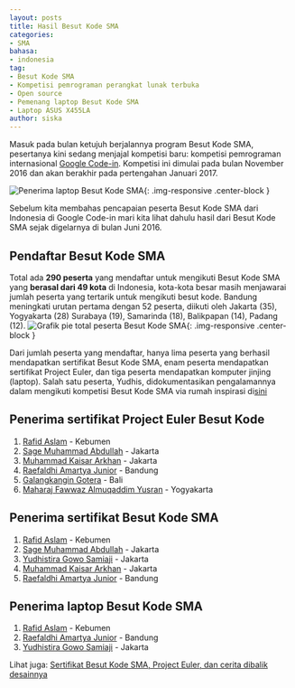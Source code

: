 ```yaml
---
layout: posts
title: Hasil Besut Kode SMA
categories:
- SMA
bahasa:
- indonesia
tag:
- Besut Kode SMA
- Kompetisi pemrograman perangkat lunak terbuka
- Open source
- Pemenang laptop Besut Kode SMA
- Laptop ASUS X455LA
author: siska
---
```


Masuk pada bulan ketujuh berjalannya program Besut Kode SMA, pesertanya kini sedang menjajal kompetisi baru: 
kompetisi pemrograman internasional [Google Code-in](https://developers.google.com/open-source/gci/). Kompetisi ini dimulai pada bulan November 2016 dan akan berakhir pada pertengahan Januari 2017. 

![Penerima laptop Besut Kode SMA](http://wikimedia-id.github.io/besutkode/img/blog/Penerima%20Laptop%20Besut%20Kode%20SMA.png "Penerima laptop Besut Kode SMA"){: .img-responsive .center-block }

Sebelum kita membahas pencapaian peserta Besut Kode SMA dari Indonesia di Google Code-in mari kita lihat dahulu hasil dari Besut Kode SMA sejak digelarnya di bulan Juni 2016. 

## Pendaftar Besut Kode SMA
Total ada **290 peserta** yang mendaftar untuk mengikuti Besut Kode SMA yang **berasal dari 49 kota** di Indonesia, kota-kota besar masih menjawarai jumlah peserta yang tertarik untuk mengikuti besut kode. Bandung meningkati urutan pertama dengan 52 peserta, diikuti oleh Jakarta (35), Yogyakarta (28)
Surabaya (19), Samarinda (18), Balikpapan (14), Padang (12). 
![Grafik pie total peserta Besut Kode SMA](http://wikimedia-id.github.io/besutkode/img/blog/Chart%20Peserta%20Besut%20Kode%20SMA.png "Total Peserta BEsut Kode SMA dalam grafik"){: .img-responsive .center-block } 

Dari jumlah peserta yang mendaftar, hanya lima peserta yang berhasil mendapatkan sertifikat Besut Kode SMA, enam peserta mendapatkan sertifikat Project Euler, dan tiga peserta mendapatkan komputer jinjing (laptop). Salah satu peserta, Yudhis, didokumentasikan pengalamannya dalam mengikuti kompetisi Besut Kode SMA via rumah inspirasi di[sini](http://rumahinspirasi.com/yudhis-menang-kompetisi-pemrograman-besut-kode-2016/)  

## Penerima sertifikat Project Euler Besut Kode
1. [Rafid Aslam](https://github.com/rafidaslam) - Kebumen
2. [Sage Muhammad Abdullah](https://github.com/laymonage) - Jakarta
3. [Muhammad Kaisar Arkhan](https://github.com/yukiisbored) - Jakarta
4. [Raefaldhi Amartya Junior](https://github.com/raefaldhia) - Bandung
5. [Galangkangin Gotera](https://github.com/thegalang) - Bali
6. [Maharaj Fawwaz Almuqaddim Yusran](https://github.com/Magicpotatoes2) - Yogyakarta

## Penerima sertifikat Besut Kode SMA
1. [Rafid Aslam](https://github.com/rafidaslam) - Kebumen
2. [Sage Muhammad Abdullah](https://github.com/laymonage) - Jakarta
3. [Yudhistira Gowo Samiaji](https://github.com/SacredWKnight) - Jakarta
4. [Muhammad Kaisar Arkhan](https://github.com/yukiisbored) - Jakarta
5. [Raefaldhi Amartya Junior](https://github.com/raefaldhia) - Bandung

## Penerima laptop Besut Kode SMA
1. [Rafid Aslam](https://github.com/rafidaslam) - Kebumen
2. [Raefaldhi Amartya Junior](https://github.com/raefaldhia) - Bandung
3. [Yudhistira Gowo Samiaji](https://github.com/SacredWKnight) - Jakarta

Lihat juga: [Sertifikat Besut Kode SMA, Project Euler, dan cerita dibalik desainnya](https://wikimedia-id.github.io/sma/2017/01/05/SertifikatBesutKodedanCeritaDesain.html)
